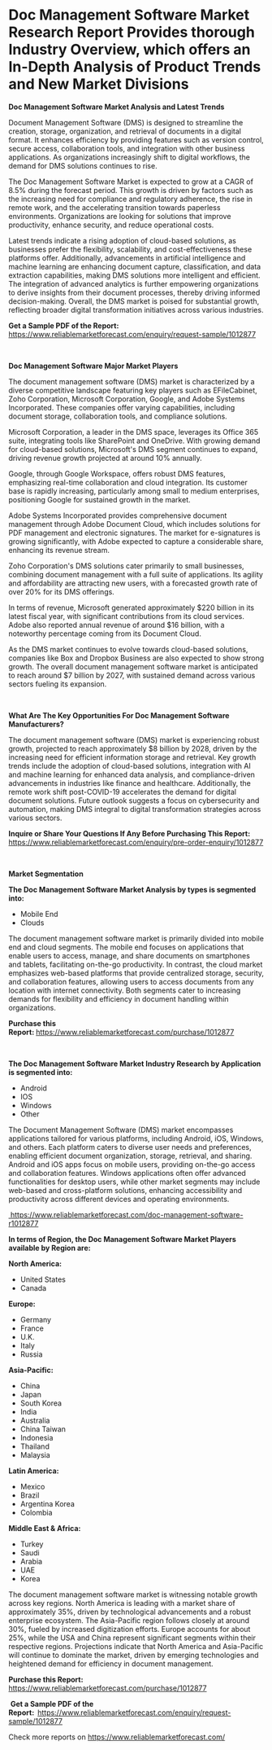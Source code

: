<p><h1>Doc Management Software Market Research Report Provides thorough Industry Overview, which offers an In-Depth Analysis of Product Trends and New Market Divisions</h1></p><p><strong>Doc Management Software Market Analysis and Latest Trends</strong></p>
<p><p>Document Management Software (DMS) is designed to streamline the creation, storage, organization, and retrieval of documents in a digital format. It enhances efficiency by providing features such as version control, secure access, collaboration tools, and integration with other business applications. As organizations increasingly shift to digital workflows, the demand for DMS solutions continues to rise.</p><p>The Doc Management Software Market is expected to grow at a CAGR of 8.5% during the forecast period. This growth is driven by factors such as the increasing need for compliance and regulatory adherence, the rise in remote work, and the accelerating transition towards paperless environments. Organizations are looking for solutions that improve productivity, enhance security, and reduce operational costs.</p><p>Latest trends indicate a rising adoption of cloud-based solutions, as businesses prefer the flexibility, scalability, and cost-effectiveness these platforms offer. Additionally, advancements in artificial intelligence and machine learning are enhancing document capture, classification, and data extraction capabilities, making DMS solutions more intelligent and efficient. The integration of advanced analytics is further empowering organizations to derive insights from their document processes, thereby driving informed decision-making. Overall, the DMS market is poised for substantial growth, reflecting broader digital transformation initiatives across various industries.</p></p>
<p><strong>Get a Sample PDF of the Report:&nbsp;</strong> <a href="https://www.reliablemarketforecast.com/enquiry/request-sample/1012877?utm_campaign=3100&utm_medium=2&utm_source=Github&utm_content=ia&utm_term=05032025&utm_id=doc-management-software">https://www.reliablemarketforecast.com/enquiry/request-sample/1012877</a></p>
<p>&nbsp;</p>
<p><strong>Doc Management Software Major Market Players</strong></p>
<p><p>The document management software (DMS) market is characterized by a diverse competitive landscape featuring key players such as EFileCabinet, Zoho Corporation, Microsoft Corporation, Google, and Adobe Systems Incorporated. These companies offer varying capabilities, including document storage, collaboration tools, and compliance solutions.</p><p>Microsoft Corporation, a leader in the DMS space, leverages its Office 365 suite, integrating tools like SharePoint and OneDrive. With growing demand for cloud-based solutions, Microsoft's DMS segment continues to expand, driving revenue growth projected at around 10% annually.</p><p>Google, through Google Workspace, offers robust DMS features, emphasizing real-time collaboration and cloud integration. Its customer base is rapidly increasing, particularly among small to medium enterprises, positioning Google for sustained growth in the market.</p><p>Adobe Systems Incorporated provides comprehensive document management through Adobe Document Cloud, which includes solutions for PDF management and electronic signatures. The market for e-signatures is growing significantly, with Adobe expected to capture a considerable share, enhancing its revenue stream.</p><p>Zoho Corporation's DMS solutions cater primarily to small businesses, combining document management with a full suite of applications. Its agility and affordability are attracting new users, with a forecasted growth rate of over 20% for its DMS offerings.</p><p>In terms of revenue, Microsoft generated approximately $220 billion in its latest fiscal year, with significant contributions from its cloud services. Adobe also reported annual revenue of around $16 billion, with a noteworthy percentage coming from its Document Cloud.</p><p>As the DMS market continues to evolve towards cloud-based solutions, companies like Box and Dropbox Business are also expected to show strong growth. The overall document management software market is anticipated to reach around $7 billion by 2027, with sustained demand across various sectors fueling its expansion.</p></p>
<p>&nbsp;</p>
<p><strong>What Are The Key Opportunities For Doc Management Software Manufacturers?</strong></p>
<p><p>The document management software (DMS) market is experiencing robust growth, projected to reach approximately $8 billion by 2028, driven by the increasing need for efficient information storage and retrieval. Key growth trends include the adoption of cloud-based solutions, integration with AI and machine learning for enhanced data analysis, and compliance-driven advancements in industries like finance and healthcare. Additionally, the remote work shift post-COVID-19 accelerates the demand for digital document solutions. Future outlook suggests a focus on cybersecurity and automation, making DMS integral to digital transformation strategies across various sectors.</p></p>
<p><strong>Inquire or Share Your Questions If Any Before Purchasing This Report:</strong> <a href="https://www.reliablemarketforecast.com/enquiry/pre-order-enquiry/1012877?utm_campaign=3100&utm_medium=2&utm_source=Github&utm_content=ia&utm_term=05032025&utm_id=doc-management-software">https://www.reliablemarketforecast.com/enquiry/pre-order-enquiry/1012877</a></p>
<p>&nbsp;</p>
<p><strong>Market Segmentation</strong></p>
<p><strong>The Doc Management Software Market Analysis by types is segmented into:</strong></p>
<p><ul><li>Mobile End</li><li>Clouds</li></ul></p>
<p><p>The document management software market is primarily divided into mobile end and cloud segments. The mobile end focuses on applications that enable users to access, manage, and share documents on smartphones and tablets, facilitating on-the-go productivity. In contrast, the cloud market emphasizes web-based platforms that provide centralized storage, security, and collaboration features, allowing users to access documents from any location with internet connectivity. Both segments cater to increasing demands for flexibility and efficiency in document handling within organizations.</p></p>
<p><strong>Purchase this Report:&nbsp;</strong><a href="https://www.reliablemarketforecast.com/purchase/1012877?utm_campaign=3100&utm_medium=2&utm_source=Github&utm_content=ia&utm_term=05032025&utm_id=doc-management-software">https://www.reliablemarketforecast.com/purchase/1012877</a></p>
<p>&nbsp;</p>
<p><strong>The Doc Management Software Market Industry Research by Application is segmented into:</strong></p>
<p><ul><li>Android</li><li>IOS</li><li>Windows</li><li>Other</li></ul></p>
<p><p>The Document Management Software (DMS) market encompasses applications tailored for various platforms, including Android, iOS, Windows, and others. Each platform caters to diverse user needs and preferences, enabling efficient document organization, storage, retrieval, and sharing. Android and iOS apps focus on mobile users, providing on-the-go access and collaboration features. Windows applications often offer advanced functionalities for desktop users, while other market segments may include web-based and cross-platform solutions, enhancing accessibility and productivity across different devices and operating environments.</p></p>
<p><a href="https://www.reliablemarketforecast.com/doc-management-software-r1012877?utm_campaign=3100&utm_medium=2&utm_source=Github&utm_content=ia&utm_term=05032025&utm_id=doc-management-software">&nbsp;https://www.reliablemarketforecast.com/doc-management-software-r1012877</a></p>
<p><strong>In terms of Region, the Doc Management Software Market Players available by Region are:</strong></p>
<p>
    <p> <strong> North America: </strong>
        <ul>
            <li>United States</li>
            <li>Canada</li>
        </ul>
        </p> 
    <p> <strong> Europe: </strong>
        <ul>
            <li>Germany</li>
            <li>France</li>
            <li>U.K.</li>
            <li>Italy</li>
            <li>Russia</li>
        </ul>
        </p> 
    <p> <strong> Asia-Pacific: </strong>
        <ul>
            <li>China</li>
            <li>Japan</li>
            <li>South Korea</li>
            <li>India</li>
            <li>Australia</li>
            <li>China Taiwan</li>
            <li>Indonesia</li>
            <li>Thailand</li>
            <li>Malaysia</li>
        </ul>
        </p> 
    <p> <strong> Latin America: </strong>
        <ul>
            <li>Mexico</li>
            <li>Brazil</li>
            <li>Argentina Korea</li>
            <li>Colombia</li>
        </ul>
        </p> 
    <p> <strong> Middle East & Africa: </strong>
        <ul>
            <li>Turkey</li>
            <li>Saudi</li>
            <li>Arabia</li>
            <li>UAE</li>
            <li>Korea</li>
        </ul>
    </p>
    </p>
<p><p>The document management software market is witnessing notable growth across key regions. North America is leading with a market share of approximately 35%, driven by technological advancements and a robust enterprise ecosystem. The Asia-Pacific region follows closely at around 30%, fueled by increased digitization efforts. Europe accounts for about 25%, while the USA and China represent significant segments within their respective regions. Projections indicate that North America and Asia-Pacific will continue to dominate the market, driven by emerging technologies and heightened demand for efficiency in document management.</p></p>
<p><strong>Purchase this Report: </strong><a href="https://www.reliablemarketforecast.com/purchase/1012877?utm_campaign=3100&utm_medium=2&utm_source=Github&utm_content=ia&utm_term=05032025&utm_id=doc-management-software">https://www.reliablemarketforecast.com/purchase/1012877</a></p>
<p>&nbsp;<strong>Get a Sample PDF of the Report:&nbsp;&nbsp;</strong><a href="https://www.reliablemarketforecast.com/enquiry/request-sample/1012877?utm_campaign=3100&utm_medium=2&utm_source=Github&utm_content=ia&utm_term=05032025&utm_id=doc-management-software">https://www.reliablemarketforecast.com/enquiry/request-sample/1012877</a></p>
<p><strong></strong></p>
<p>Check more reports on <a href="https://www.reliablemarketforecast.com/?utm_campaign=3100&utm_medium=2&utm_source=Github&utm_content=ia&utm_term=05032025&utm_id=doc-management-software">https://www.reliablemarketforecast.com/</a></p>
